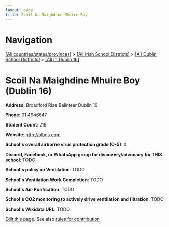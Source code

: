 ```yaml
---
layout: page
title: Scoil Na Maighdine Mhuire Boy
---
```

# Navigation

[[All countries/states/provinces]](../../../..) > [[All Irish School Districts]](../../..) > [[All Dublin School Districts]](../..) > [[All In Dublin 16]](..)

# Scoil Na Maighdine Mhuire Boy (Dublin 16)

**Address**: Broadford Rise Balinteer Dublin 16

**Phone**: 01 4946647

**Student Count**: 219

**Website**: <http://olbns.com>

**School's overall airborne virus protection grade (0-5)**: 0

**Discord, Facebook, or WhatsApp group for discovery/advocacy for THIS school**: TODO

**School's policy on Ventilation**: TODO

**School's Ventilation Work Completion**: TODO

**School's Air-Purification**: TODO

**School's CO2 monitoring to actively drive ventilation and filtration**: TODO

**School's Wikidata URL**: TODO


[Edit this page](https://github.com/ventilate-schools/Ireland/edit/main/./Dublin_16/Scoil_Na_Maighdine_Mhuire_Boy.md). See also [rules for contribution](../../../contribution-rules/)